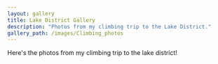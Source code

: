 ```yaml
---
layout: gallery
title: Lake District Gallery
description: "Photos from my climbing trip to the Lake District."
gallery_path: /images/Climbing_photos
---
```


Here's the photos from my climbing trip to the lake district!